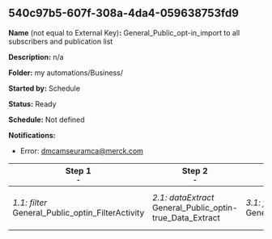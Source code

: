 ## 540c97b5-607f-308a-4da4-059638753fd9

**Name** (not equal to External Key)**:** General_Public_opt-in_import to all subscribers and publication list

**Description:** n/a

**Folder:** my automations/Business/

**Started by:** Schedule

**Status:** Ready

**Schedule:** Not defined

**Notifications:**

* Error: dmcamseuramca@merck.com

| Step 1<br>_<small>-</small>_ | Step 2<br>_<small>-</small>_ | Step 3<br>_<small>-</small>_ | Step 4<br>_<small>-</small>_ | Step 5<br>_<small>-</small>_ | Step 6<br>_<small>-</small>_ |
| --- | --- | --- | --- | --- | --- |
| _1.1: filter_<br>General_Public_optin_FilterActivity | _2.1: dataExtract_<br>General_Public_optin-true_Data_Extract | _3.1: fileTransfer_<br>General_Public_optin_move_data_extract | _4.1: importFile_<br>General_Public_optin_Import to all subscribers | _5.1: importFile_<br>General_Public_optin-true-import to publication list | _6.1: emailSend_<br>General_Public_newsletter |
